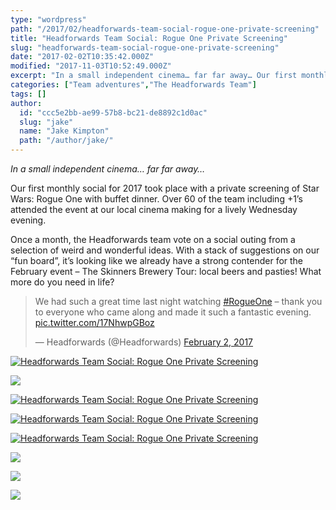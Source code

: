 ```yaml
---
type: "wordpress"
path: "/2017/02/headforwards-team-social-rogue-one-private-screening"
title: "Headforwards Team Social: Rogue One Private Screening"
slug: "headforwards-team-social-rogue-one-private-screening"
date: "2017-02-02T10:35:42.000Z"
modified: "2017-11-03T10:52:49.000Z"
excerpt: "In a small independent cinema… far far away… Our first monthly social for 2017 took place with a private screening of Star Wars: Rogue One with buffet dinner. Over 60 of the team including +1’s attended the event at our local cinema making for a lively Wednesday evening. Once a month, the Headforwards team vote \[…\]"
categories: ["Team adventures","The Headforwards Team"]
tags: []
author:
  id: "ccc5e2bb-ae99-57b8-bc21-de8892c1d0ac"
  slug: "jake"
  name: "Jake Kimpton"
  path: "/author/jake/"
---
```

_In a small independent cinema… far far away…_

Our first monthly social for 2017 took place with a private screening of Star Wars: Rogue One with buffet dinner. Over 60 of the team including +1’s attended the event at our local cinema making for a lively Wednesday evening.

Once a month, the Headforwards team vote on a social outing from a selection of weird and wonderful ideas. With a stack of suggestions on our “fun board”, it’s looking like we already have a strong contender for the February event – The Skinners Brewery Tour: local beers and pasties! What more do you need in life?

> We had such a great time last night watching [#RogueOne](https://twitter.com/hashtag/RogueOne?src=hash) – thank you to everyone who came along and made it such a fantastic evening. [pic.twitter.com/17NhwpGBoz](https://t.co/17NhwpGBoz)
> 
> — Headforwards (@Headforwards) [February 2, 2017](https://twitter.com/Headforwards/status/827084204261441536)

[![](/wp-content/uploads/2017/02/IMG_1280-300x225.jpg "Headforwards Team Social: Rogue One Private Screening")](/wp-content/uploads/2017/02/IMG_1280.jpg)

[![](/wp-content/uploads/2017/02/IMG_3531.JPG-300x225.jpg)](/wp-content/uploads/2017/02/IMG_3531.JPG.jpg)

[![](/wp-content/uploads/2017/02/IMG_1285-300x225.jpg "Headforwards Team Social: Rogue One Private Screening")](/wp-content/uploads/2017/02/IMG_1285.jpg)

[![](/wp-content/uploads/2017/02/IMG_1286-300x225.jpg "Headforwards Team Social: Rogue One Private Screening")](/wp-content/uploads/2017/02/IMG_1286.jpg)

[![](/wp-content/uploads/2017/02/C3pksS6WYAARvmL-300x225.jpg "Headforwards Team Social: Rogue One Private Screening")](/wp-content/uploads/2017/02/C3pksS6WYAARvmL.jpg)

[![](/wp-content/uploads/2017/02/IMG_3528.JPG-300x225.jpg)](/wp-content/uploads/2017/02/IMG_3528.JPG.jpg)

[![](/wp-content/uploads/2017/02/IMG_3532.JPG-300x225.jpg)](/wp-content/uploads/2017/02/IMG_3532.JPG.jpg)

[![](/wp-content/uploads/2017/02/IMG_3533.JPG-300x225.jpg)](/wp-content/uploads/2017/02/IMG_3533.JPG.jpg)
